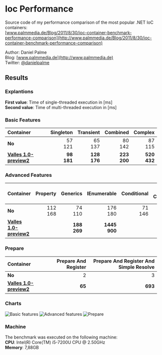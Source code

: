 Ioc Performance
===============

Source code of my performance comparison of the most popular .NET IoC containers:  
[www.palmmedia.de/Blog/2011/8/30/ioc-container-benchmark-performance-comparison](http://www.palmmedia.de/Blog/2011/8/30/ioc-container-benchmark-performance-comparison)

Author: Daniel Palme  
Blog: [www.palmmedia.de](http://www.palmmedia.de)  
Twitter: [@danielpalme](http://twitter.com/danielpalme)  

Results
-------
### Explantions
**First value**: Time of single-threaded execution in [ms]  
**Second value**: Time of multi-threaded execution in [ms]  
### Basic Features
|**Container**|**Singleton**|**Transient**|**Combined**|**Complex**|
|:------------|------------:|------------:|-----------:|----------:|
|**No**|57<br/>121|65<br/>137|80<br/>142|87<br/>115|
|**[Valles 1.0-preview2](https://happycenter.visualstudio.com/Vaalles.Inject)**|**98**<br/>**181**|**128**<br/>**176**|**223**<br/>**200**|**520**<br/>**432**|
### Advanced Features
|**Container**|**Property**|**Generics**|**IEnumerable**|**Conditional**|**Child Container**|**Asp Net Core**|**Interception With Proxy**|
|:------------|-----------:|-----------:|--------------:|--------------:|------------------:|---------------:|--------------------------:|
|**No**|112<br/>168|74<br/>110|176<br/>180|71<br/>146|614<br/>496|<br/>|67<br/>138|
|**[Valles 1.0-preview2](https://happycenter.visualstudio.com/Vaalles.Inject)**|<br/>|**188**<br/>**269**|**1445**<br/>**900**|<br/>|<br/>|**2188**<br/>**1445**|<br/>|
### Prepare
|**Container**|**Prepare And Register**|**Prepare And Register And Simple Resolve**|
|:------------|-----------------------:|------------------------------------------:|
|**No**|2<br/>|3<br/>|
|**[Valles 1.0-preview2](https://happycenter.visualstudio.com/Vaalles.Inject)**|**65**<br/>|**693**<br/>|
### Charts
![Basic features](http://www.palmmedia.de/content/blogimages/5225c515-2f25-498f-84fe-6c6e931d2042.png)
![Advanced features](http://www.palmmedia.de/content/blogimages/e0401485-20c6-462e-b5d4-c9cf854e6bee.png)
![Prepare](http://www.palmmedia.de/content/blogimages/67b056a5-9da8-40b4-9ae6-0c838cdac180.png)
### Machine
The benchmark was executed on the following machine:  
**CPU**: Intel(R) Core(TM) i5-7200U CPU @ 2.50GHz  
**Memory**: 7,88GB
